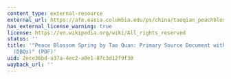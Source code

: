 ```yaml
---
content_type: external-resource
external_url: https://afe.easia.columbia.edu/ps/china/taoqian_peachblossom.pdf
has_external_license_warning: true
license: https://en.wikipedia.org/wiki/All_rights_reserved
status: ''
title: '"Peace Blossom Spring by Tao Quan: Primary Source Document with Questions
  (DBQs)" (PDF)'
uid: 2ece36bd-a37a-4ec2-a0e1-87c3d12f9f30
wayback_url: ''
---
```

